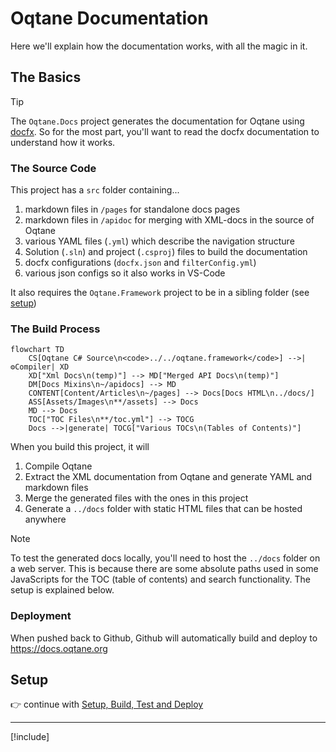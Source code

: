 ﻿# Oqtane Documentation

Here we'll explain how the documentation works, with all the magic in it.

## The Basics

> [!TIP]
> The `Oqtane.Docs` project generates the documentation for Oqtane using [docfx](https://dotnet.github.io/docfx/).
> So for the most part, you'll want to read the docfx documentation
> to understand how it works.

### The Source Code

This project has a `src` folder containing...

1. markdown files in `/pages` for standalone docs pages
1. markdown files in `/apidoc` for merging with XML-docs in the source of Oqtane
1. various YAML files (`.yml`) which describe the navigation structure
1. Solution (`.sln`) and project (`.csproj`) files to build the documentation
1. docfx configurations (`docfx.json` and `filterConfig.yml`)
1. various json configs so it also works in VS-Code

It also requires the `Oqtane.Framework` project to be in a sibling folder (see [setup](./build.md))

### The Build Process

```mermaid
flowchart TD
    CS[Oqtane C# Source\n<code>../../oqtane.framework</code>] -->|⚙️Compiler| XD
    XD["Xml Docs\n(temp)"] --> MD["Merged API Docs\n(temp)"]
    DM[Docs Mixins\n~/apidocs] --> MD
    CONTENT[Content/Articles\n~/pages] --> Docs[Docs HTML\n../docs/]
    ASS[Assets/Images\n**/assets] --> Docs
    MD --> Docs
    TOC["TOC Files\n**/toc.yml"] --> TOCG
    Docs -->|generate| TOCG["Various TOCs\n(Tables of Contents)"]
```




When you build this project, it will

1. Compile Oqtane
1. Extract the XML documentation from Oqtane and generate YAML and markdown files
1. Merge the generated files with the ones in this project
1. Generate a `../docs` folder with static HTML files that can be hosted anywhere

> [!NOTE]
> To test the generated docs locally,
> you'll need to host the `../docs` folder on a web server.
> This is because there are some absolute paths used in some JavaScripts
> for the TOC (table of contents) and search functionality.
> The setup is explained below.

### Deployment

When pushed back to Github, Github will automatically build and deploy to <https://docs.oqtane.org>


## Setup

👉 continue with [Setup, Build, Test and Deploy](./build.md)

---

[!include[](~/shared/authors/iJungleboy/_attribution.md)]
